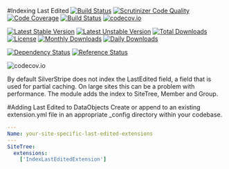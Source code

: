 #Indexing Last Edited
[![Build Status](https://travis-ci.org/gordonbanderson/weboftalent-index-lastedited.svg?branch=3.1)](https://travis-ci.org/gordonbanderson/weboftalent-index-lastedited)
[![Scrutinizer Code Quality](https://scrutinizer-ci.com/g/gordonbanderson/weboftalent-index-lastedited/badges/quality-score.png?b=3.1)](https://scrutinizer-ci.com/g/gordonbanderson/weboftalent-index-lastedited/?branch=3.1)
[![Code Coverage](https://scrutinizer-ci.com/g/gordonbanderson/weboftalent-index-lastedited/badges/coverage.png?b=3.1)](https://scrutinizer-ci.com/g/gordonbanderson/weboftalent-index-lastedited/?branch=3.1)
[![Build Status](https://scrutinizer-ci.com/g/gordonbanderson/weboftalent-index-lastedited/badges/build.png?b=3.1)](https://scrutinizer-ci.com/g/gordonbanderson/weboftalent-index-lastedited/build-status/3.1)
[![codecov.io](https://codecov.io/github/gordonbanderson/weboftalent-index-lastedited/coverage.svg?branch=3.1)](https://codecov.io/github/gordonbanderson/weboftalent-index-lastedited?branch=3.1)

[![Latest Stable Version](https://poser.pugx.org/weboftalent/indexlastedited/version)](https://packagist.org/packages/weboftalent/indexlastedited)
[![Latest Unstable Version](https://poser.pugx.org/weboftalent/indexlastedited/v/unstable)](//packagist.org/packages/weboftalent/indexlastedited)
[![Total Downloads](https://poser.pugx.org/weboftalent/indexlastedited/downloads)](https://packagist.org/packages/weboftalent/indexlastedited)
[![License](https://poser.pugx.org/weboftalent/indexlastedited/license)](https://packagist.org/packages/weboftalent/indexlastedited)
[![Monthly Downloads](https://poser.pugx.org/weboftalent/indexlastedited/d/monthly)](https://packagist.org/packages/weboftalent/indexlastedited)
[![Daily Downloads](https://poser.pugx.org/weboftalent/indexlastedited/d/daily)](https://packagist.org/packages/weboftalent/indexlastedited)

[![Dependency Status](https://www.versioneye.com/php/weboftalent:indexlastedited/badge.svg)](https://www.versioneye.com/php/weboftalent:indexlastedited)
[![Reference Status](https://www.versioneye.com/php/weboftalent:indexlastedited/reference_badge.svg?style=flat)](https://www.versioneye.com/php/weboftalent:indexlastedited/references)

![codecov.io](https://codecov.io/github/gordonbanderson/weboftalent-index-lastedited/branch.svg?branch=3.1)

By default SilverStripe does not index the LastEdited field, a field that is used for partial caching.  On large sites this can be a problem with performance.  The module adds the index to SiteTree, Member and Group.

#Adding Last Edited to DataObjects
Create or append to an existing extension.yml file in an appropriate _config directory within your codebase.
```yml
---
Name: your-site-specific-last-edited-extensions
---
SiteTree:
  extensions:
    ['IndexLastEditedExtension']
```
